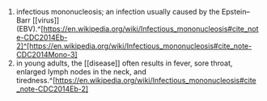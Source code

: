 1. infectious mononucleosis; an infection usually caused by the Epstein–Barr [[virus]] (EBV).^[https://en.wikipedia.org/wiki/Infectious_mononucleosis#cite_note-CDC2014Eb-2]^[https://en.wikipedia.org/wiki/Infectious_mononucleosis#cite_note-CDC2014Mono-3]
2. in young adults, the [[disease]] often results in fever, sore throat, enlarged lymph nodes in the neck, and tiredness.^[https://en.wikipedia.org/wiki/Infectious_mononucleosis#cite_note-CDC2014Eb-2]